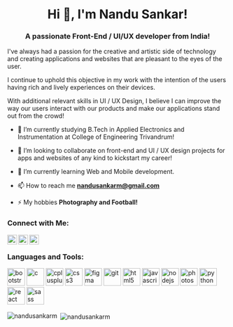 <h1 align="center">Hi 👋, I'm Nandu Sankar!</h1>
<h3 align="center">A passionate Front-End / UI/UX developer from India!</h3>

I've always had a passion for the creative and artistic side of technology and creating applications and websites that are pleasant to the eyes of the user.

I continue to uphold this objective in my work with the intention of the users having rich and lively experiences on their devices.

With additional relevant skills in UI / UX Design, I believe I can improve the way our users interact with our products and make our applications stand out from the crowd!

- 🌱 I’m currently studying B.Tech in Applied Electronics and Instrumentation at College of Engineering Trivandrum!

- 👯 I’m looking to collaborate on front-end and UI / UX design projects for apps and websites of any kind to kickstart my career!

- 🌱 I’m currently learning Web and Mobile development.

- 📫 How to reach me **nandusankarm@gmail.com**

- ⚡ My hobbies **Photography and Football!**

### Connect with Me:

[<img align="left" alt="codeSTACKr | LinkedIn" width="22px" src="https://cdn.jsdelivr.net/npm/simple-icons@v3/icons/linkedin.svg" />][linkedin]
[<img align="left" alt="codeSTACKr | Instagram" width="22px" src="https://cdn.jsdelivr.net/npm/simple-icons@v3/icons/instagram.svg" />][instagram]
[<img align="left" alt="codeSTACKr | Twitter" width="22px" src="https://cdn.jsdelivr.net/npm/simple-icons@v3/icons/twitter.svg" />][twitter]

<br />

### Languages and Tools:
<p align="left"><img src="https://devicons.github.io/devicon/devicon.git/icons/bootstrap/bootstrap-plain.svg" alt="bootstrap" width="40" height="40"/> <img src="https://devicons.github.io/devicon/devicon.git/icons/c/c-original.svg" alt="c" width="40" height="40"/> <img src="https://devicons.github.io/devicon/devicon.git/icons/cplusplus/cplusplus-original.svg" alt="cplusplus" width="40" height="40"/> <img src="https://devicons.github.io/devicon/devicon.git/icons/css3/css3-original-wordmark.svg" alt="css3" width="40" height="40"/> <img src="https://www.vectorlogo.zone/logos/figma/figma-icon.svg" alt="figma" width="40" height="40"/> <img src="https://www.vectorlogo.zone/logos/git-scm/git-scm-icon.svg" alt="git" width="40" height="40"/> <img src="https://devicons.github.io/devicon/devicon.git/icons/html5/html5-original-wordmark.svg" alt="html5" width="40" height="40"/> <img src="https://devicons.github.io/devicon/devicon.git/icons/javascript/javascript-original.svg" alt="javascript" width="40" height="40"/> <img src="https://devicons.github.io/devicon/devicon.git/icons/nodejs/nodejs-original-wordmark.svg" alt="nodejs" width="40" height="40"/> <img src="https://devicons.github.io/devicon/devicon.git/icons/photoshop/photoshop-plain.svg" alt="photoshop" width="40" height="40"/> <img src="https://devicons.github.io/devicon/devicon.git/icons/python/python-original.svg" alt="python" width="40" height="40"/> <img src="https://devicons.github.io/devicon/devicon.git/icons/react/react-original-wordmark.svg" alt="react" width="40" height="40"/> <img src="https://devicons.github.io/devicon/devicon.git/icons/sass/sass-original.svg" alt="sass" width="40" height="40"/></p><p><img align="left" src="https://github-readme-stats.vercel.app/api/top-langs/?username=nandusankarm&layout=compact&hide=html" alt="nandusankarm" /></p>

<p>&nbsp;<img align="center" src="https://github-readme-stats.vercel.app/api?username=nandusankarm&show_icons=true" alt="nandusankarm" /></p>


<br />
<br />

[twitter]: https://twitter.com/nandusankarm
[instagram]: https://instagram.com/nandusankar
[linkedin]: https://linkedin.com/in/nandu-sankar






